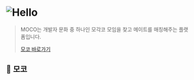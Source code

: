 # ![Hello](https://user-images.githubusercontent.com/112860405/224942152-c485de5b-6ed9-4a31-b208-a4e7b7a34ed5.png)

> MOCO는 개발자 문화 중 하나인 모각코 모임을 찾고 메이트를 매칭해주는 플랫폼입니다.
> 
> [모코 바로가기](https://mo-co.vercel.app/)

## 🔎 모코 





